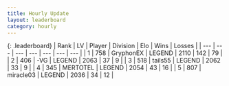 ```yaml
---
title: Hourly Update
layout: leaderboard
category: hourly
---
```


{: .leaderboard}
| Rank | LV | Player | Division | Elo | Wins | Losses |
| --- | --- | --- | --- | --- | --- | --- |
| <span data-change="0">1</span> | 758 | <span title="ID: 315148">GryphonEX</span> | LEGEND | <span data-change="20">2110</span> | <span data-change="3">142</span> | <span data-change="0">79</span> |
| <span data-change="0">2</span> | 406 | <span title="ID: 92077">-VG</span> | LEGEND | <span data-change="0">2063</span> | <span data-change="0">37</span> | <span data-change="0">9</span> |
| <span data-change="0">3</span> | 518 | <span title="ID: 170123">tails55</span> | LEGEND | <span data-change="0">2062</span> | <span data-change="0">33</span> | <span data-change="0">9</span> |
| <span data-change="0">4</span> | 345 | <span title="ID: 398821">MERTOTEL</span> | LEGEND | <span data-change="0">2054</span> | <span data-change="0">43</span> | <span data-change="0">16</span> |
| <span data-change="0">5</span> | 807 | <span title="ID: 416373">miracle03</span> | LEGEND | <span data-change="0">2036</span> | <span data-change="0">34</span> | <span data-change="0">12</span> |